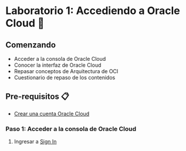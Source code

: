 #  Laboratorio 1: Accediendo a Oracle Cloud  :rocket:

## Comenzando

- Acceder a la consola de Oracle Cloud
- Conocer la interfaz de Oracle Cloud
- Repasar conceptos de Arquitectura de OCI
- Cuestionario de repaso de los contenidos

## Pre-requisitos :clipboard:

- [Crear una cuenta Oracle Cloud](https://www.oracle.com/cloud/free/)

### Paso 1: Acceder a la consola de Oracle Cloud 

1. Ingresar a [Sign In](https://console.us-ashburn-1.oraclecloud.com/)
